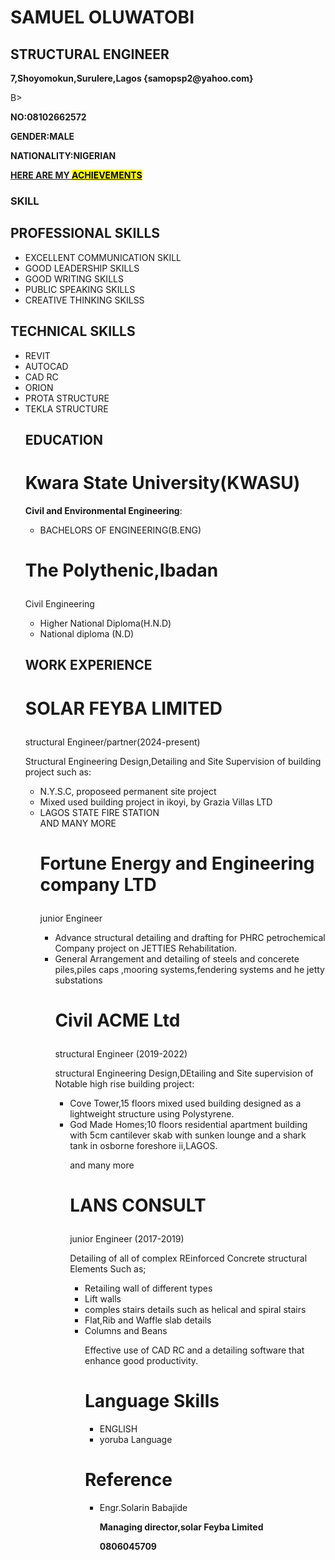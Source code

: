 <h1>SAMUEL OLUWATOBI</h1>
<h2><P5>STRUCTURAL ENGINEER</P5></h2>
<p><B>7,Shoyomokun,Surulere,Lagos {samopsp2@yahoo.com}</p></B>B><P><B>NO:08102662572</B></P>
<P><B>GENDER:MALE</B></P>
<P><B>NATIONALITY:NIGERIAN</B></P>
 <P><U><B>HERE ARE MY <MARK>ACHIEVEMENTS</MARK></B></U></P>
       <h3><B>SKILL</B></h3>
<html>
<head>
    <title>Bullet Points Example</title>
</head>
<body>
    <h2>PROFESSIONAL SKILLS</h2>
    <ul>
        <li>EXCELLENT COMMUNICATION SKILL</li>
        <li>GOOD LEADERSHIP SKILLS</li>
        <li>GOOD WRITING SKILLS</li>
        <li>PUBLIC SPEAKING SKILLS</li>
        <li>CREATIVE THINKING SKILSS</li>
    </ul>
      <h2>TECHNICAL SKILLS</h2>
    <ul>
       <li>REVIT</li>
       <li>AUTOCAD</li>
       <li>CAD RC</li>
       <li>ORION</li>
       <li>PROTA STRUCTURE</li>
       <li>TEKLA STRUCTURE</li>
</body>
</html>
    <title>Bullet Points Example</title>
<head>
<body>
   <h2>EDUCATION</h2>
<h1><B>Kwara State University(KWASU)</B></h1>
<B>Civil and Environmental Engineering</B>:
     <ul>
      <li>BACHELORS OF ENGINEERING(B.ENG)</li>
     </ul>
<h1><p><poppins><B>The Polythenic,Ibadan</B></poppins></p></h1>
 <p>Civil Engineering</p>
   <ul>
    <li>Higher National Diploma(H.N.D)</li>
     <li>National diploma (N.D)</li>
   </ul>
     <h2><B>WORK EXPERIENCE</B></h2>
<h1><p><B>SOLAR FEYBA LIMITED</B></p></h1>
   <p>structural Engineer/partner(2024-present)</p>
   <p>Structural Engineering Design,Detailing and Site Supervision of building project such as:</p>
   <ul>
     <li>N.Y.S.C, proposeed permanent site project</li>
     <li> Mixed used building project in ikoyi, by Grazia Villas LTD</li>
     <li>LAGOS STATE FIRE STATION </li>
    AND MANY MORE
<h1><p><B>Fortune Energy and Engineering company LTD</B></p></h1>
  <p>junior Engineer</p>
 <ul>
  <li>Advance structural detailing and drafting for PHRC petrochemical Company project on JETTIES Rehabilitation.</li>
  <li>General Arrangement and detailing of steels and concerete piles,piles caps ,mooring systems,fendering systems and he jetty substations</li>
<h1><p><B>Civil ACME Ltd</B></p></h1>
  <P>structural Engineer (2019-2022)</P>
  <p>structural Engineering Design,DEtailing and Site supervision of Notable high rise building project:</p>
  <ul>
   <li>Cove Tower,15 floors mixed used building designed as a lightweight structure using Polystyrene.</li>
   <li>God Made Homes;10 floors residential apartment building with 5cm cantilever skab with sunken lounge and a shark tank in osborne foreshore ii,LAGOS.</li>
    <p>and many more</p>
<h1><p><B>LANS CONSULT</B></h1></p>
    <p>junior Engineer (2017-2019)</p>
<p>Detailing of all of complex REinforced Concrete structural Elements Such as;</p>
   <ul>
    <li>Retailing wall of different types</li>
    <li>Lift walls</li>
    <li>comples stairs details such as helical and spiral stairs</li>
    <li>Flat,Rib and Waffle slab details</li>
    <li>Columns and Beans</li>
 <p>Effective use of CAD RC and a detailing software that enhance good productivity.</p>
<h1><B>Language Skills</B></h1>
   <ul>
    <li>ENGLISH</li>
    <li>yoruba Language</li>
   </ul>
<h1><B>Reference</B></h1>
   <ul>
   <li>Engr.Solarin Babajide</li>
   <p><B>Managing director,solar Feyba Limited</p>
      <p>0806045709</p>
   </ul>
  </body>
  </head>

    
